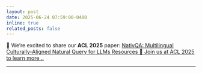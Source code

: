 ```yaml
---
layout: post
date: 2025-06-24 07:59:00-0400
inline: true
related_posts: false
---
```

📢 We’re excited to share our **ACL 2025** paper:
<a href="https://aclanthology.org/2025.findings-acl.770/"> NativQA: Multilingual Culturally-Aligned Natural Query for LLMs </a>
<a href="https://huggingface.co/datasets/QCRI/MultiNativQA"> Resources
📅 Join us at ACL 2025 to learn more ..


---